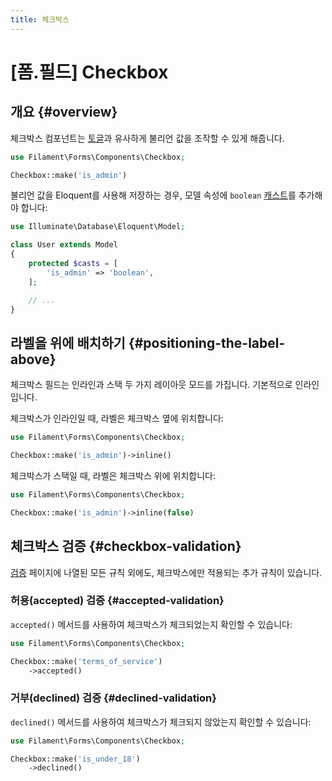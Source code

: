 ```yaml
---
title: 체크박스
---
```

# [폼.필드] Checkbox

## 개요 {#overview}

체크박스 컴포넌트는 [토글](toggle)과 유사하게 불리언 값을 조작할 수 있게 해줍니다.

```php
use Filament\Forms\Components\Checkbox;

Checkbox::make('is_admin')
```

<AutoScreenshot name="forms/fields/checkbox/simple" alt="Checkbox" version="3.x" />

불리언 값을 Eloquent를 사용해 저장하는 경우, 모델 속성에 `boolean` [캐스트](https://laravel.com/docs/eloquent-mutators#attribute-casting)를 추가해야 합니다:

```php
use Illuminate\Database\Eloquent\Model;

class User extends Model
{
    protected $casts = [
        'is_admin' => 'boolean',
    ];

    // ...
}
```

## 라벨을 위에 배치하기 {#positioning-the-label-above}

체크박스 필드는 인라인과 스택 두 가지 레이아웃 모드를 가집니다. 기본적으로 인라인입니다.

체크박스가 인라인일 때, 라벨은 체크박스 옆에 위치합니다:

```php
use Filament\Forms\Components\Checkbox;

Checkbox::make('is_admin')->inline()
```

<AutoScreenshot name="forms/fields/checkbox/inline" alt="Checkbox with its label inline" version="3.x" />

체크박스가 스택일 때, 라벨은 체크박스 위에 위치합니다:

```php
use Filament\Forms\Components\Checkbox;

Checkbox::make('is_admin')->inline(false)
```

<AutoScreenshot name="forms/fields/checkbox/not-inline" alt="Checkbox with its label above" version="3.x" />

## 체크박스 검증 {#checkbox-validation}

[검증](../validation) 페이지에 나열된 모든 규칙 외에도, 체크박스에만 적용되는 추가 규칙이 있습니다.

### 허용(accepted) 검증 {#accepted-validation}

`accepted()` 메서드를 사용하여 체크박스가 체크되었는지 확인할 수 있습니다:

```php
use Filament\Forms\Components\Checkbox;

Checkbox::make('terms_of_service')
    ->accepted()
```

### 거부(declined) 검증 {#declined-validation}

`declined()` 메서드를 사용하여 체크박스가 체크되지 않았는지 확인할 수 있습니다:

```php
use Filament\Forms\Components\Checkbox;

Checkbox::make('is_under_18')
    ->declined()
```
